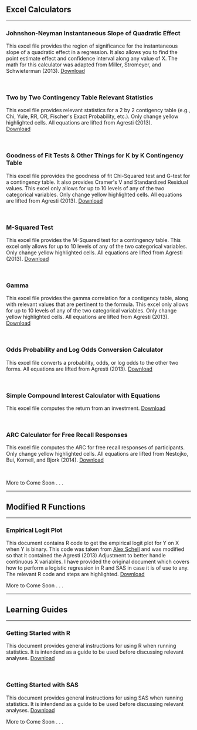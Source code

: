 

## Excel Calculators

---
### Johnshon-Neyman Instantaneous Slope of Quadratic Effect
This excel file provides the region 
of significance for the instantaneous slope of a quadratic effect
in a regression. It also allows you to find the point
estimate effect and confidence interval along any value of X.
The math for this calculator was adapted from Miller, 
Stromeyer, and Schwieterman (2013). [Download](/excel/JNQ.xlsx?raw=true)

 <br>

### Two by Two Contingency Table Relevant Statistics
This excel file provides relevant statistics for a 2 by 2 contigency table
(e.g., Chi, Yule, RR, OR, Fischer's Exact Probability, etc.). Only change yellow highlighted cells. All equations are lifted from Agresti (2013).  
[Download](/excel/TwobyTwo.xlsx?raw=true)

 <br>

### Goodness of Fit Tests & Other Things for K by K Contingency Table
This excel file pprovides the goodness of fit Chi-Squared test and G-test for a contingency table. It also provides Cramer's V and Standardized Residual values. This excel only allows for up to 10 levels of any of the two categorical variables. Only change yellow highlighted cells. All equations are lifted from Agresti (2013).
[Download](/excel/chiG.xlsx?raw=true)

 <br>

### M-Squared Test
This excel file provides the M-Squared test for a contingency table. This excel only allows for up to 10 levels of any of the two categorical variables. Only change yellow highlighted cells. All equations are lifted from Agresti (2013).
[Download](/excel/MSQ.xlsx?raw=true)

 <br>

### Gamma
This excel file provides the gamma correlation for a contigency table, along with relevant values that are pertinent to the formula. This excel only allows for up to 10 levels of any of the two categorical variables. Only change yellow highlighted cells. All equations are lifted from Agresti (2013).
[Download](/excel/Gamma.xlsx?raw=true)

 <br>

### Odds Probability and Log Odds Conversion Calculator
This excel file converts a probability, odds, or log odds to the other two forms. All equations are lifted from Agresti (2013).
[Download](/excel/OPL.xlsx?raw=true)

 <br>

### Simple Compound Interest Calculator with Equations
This excel file computes the return from an investment. 
[Download](/excel/CI.xlsx?raw=true)

 <br>

### ARC Calculator for Free Recall Responses
This excel file computes the ARC for free recall responses of participants. Only change yellow highlighted cells. All equations are lifted from Nestojko, Bui, Kornell, and Bjork (2014).
[Download](/excel/ARC.xlsx?raw=true)

 <br>

 More to Come Soon . . .

---
## Modified R Functions
---
### Empirical Logit Plot
This document contains R code to get the empirical logit plot for Y on X when Y is binary. This code was taken from <a href="http://alexschell.github.io/emplogit.html">Alex Schell</a> and was modified so that it contained the Agresti (2013) Adjustment to better handle continuous X variables. I have provided the original document which covers how to perform a logistic regression in R and SAS in case it is of use to any. The relevant R code and steps are highlighted. 
[Download](/Word/EmpLog.docx?raw=true)
 <br>

 More to Come Soon . . .

---

## Learning Guides

---
### Getting Started with R
This document provides general instructions for using R when running statistics. It is intendend as a guide to be used before discussing relevant analyses. [Download](/Word/R.docx?raw=true)

 <br>

### Getting Started with SAS
This document provides general instructions for using SAS when running statistics. It is intendend as a guide to be used before discussing relevant analyses. [Download](/Word/SAS.docx?raw=true)
 <br>

 More to Come Soon . . .





